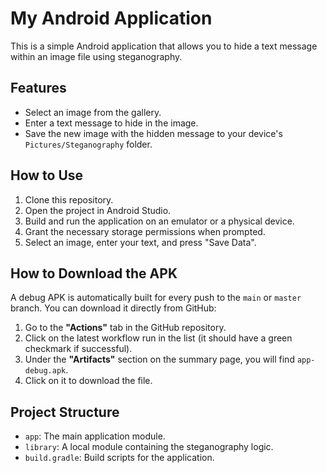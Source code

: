 # My Android Application

This is a simple Android application that allows you to hide a text message within an image file using steganography.

## Features

*   Select an image from the gallery.
*   Enter a text message to hide in the image.
*   Save the new image with the hidden message to your device's `Pictures/Steganography` folder.

## How to Use

1.  Clone this repository.
2.  Open the project in Android Studio.
3.  Build and run the application on an emulator or a physical device.
4.  Grant the necessary storage permissions when prompted.
5.  Select an image, enter your text, and press "Save Data".

## How to Download the APK

A debug APK is automatically built for every push to the `main` or `master` branch. You can download it directly from GitHub:

1.  Go to the **"Actions"** tab in the GitHub repository.
2.  Click on the latest workflow run in the list (it should have a green checkmark if successful).
3.  Under the **"Artifacts"** section on the summary page, you will find `app-debug.apk`.
4.  Click on it to download the file.

## Project Structure

*   `app`: The main application module.
*   `library`: A local module containing the steganography logic.
*   `build.gradle`: Build scripts for the application.

